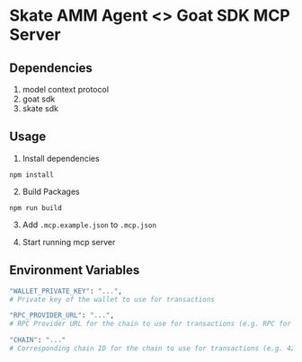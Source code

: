 # Skate AMM Agent <> Goat SDK MCP Server

## Dependencies
1. model context protocol
2. goat sdk
3. skate sdk

## Usage
1. Install dependencies
```
npm install
```

2. Build Packages
```
npm run build
```

3. Add `.mcp.example.json` to `.mcp.json`

4. Start running mcp server


## Environment Variables
```bash
"WALLET_PRIVATE_KEY": "...",
# Private key of the wallet to use for transactions

"RPC_PROVIDER_URL": "...",
# RPC Provider URL for the chain to use for transactions (e.g. RPC for Base, Optimism, Arbitrum, etc.)

"CHAIN": "..."
# Corresponding chain ID for the chain to use for transactions (e.g. 42161, 8453 etc.)
```